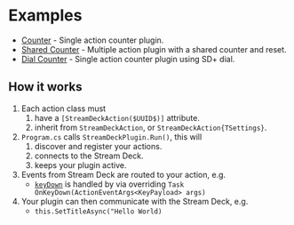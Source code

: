 # Examples

* [Counter](/examples/Counter) - Single action counter plugin.
* [Shared Counter](/examples/SharedCounter) - Multiple action plugin with a shared counter and reset.
* [Dial Counter](/examples/DialCounter) - Single action counter plugin using SD+ dial.

## How it works

1. Each action class must
   1. have a `[StreamDeckAction($UUID$)]` attribute.
   1. inherit from `StreamDeckAction`, or `StreamDeckAction{TSettings}`.
1. `Program.cs` calls `StreamDeckPlugin.Run()`, this will
   1. discover and register your actions.
   1. connects to the Stream Deck.
   1. keeps your plugin active.
1. Events from Stream Deck are routed to your action, e.g.
   * [`keyDown`](https://developer.elgato.com/documentation/stream-deck/sdk/events-received/#keydown) is handled by via overriding `Task OnKeyDown(ActionEventArgs<KeyPayload> args)`
1. Your plugin can then communicate with the Stream Deck, e.g.
    * `this.SetTitleAsync("Hello World)`
